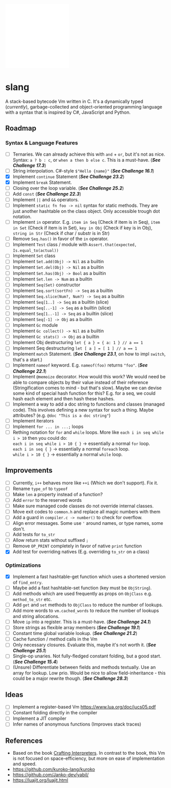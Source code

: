 <img src="./doc/slang-dark.png" width="200">

# slang

A stack-based bytecode Vm written in C. It's a dynamically typed (_currently_), garbage-collected and object-oriented programming language with a syntax that is inspired by C#, JavaScript and Python.

## Roadmap

### Syntax & Language Features

- [ ] Ternaries. We can already achieve this with `and` + `or`, but it's not as nice. Syntax: `a ? b : c`, or `when a then b else c`. This is a must-have. (**_See Challenge 17.3_**)
- [ ] String interpolation. C#-style `$"Hello {name}"` (**_See Challenge 16.1_**)
- [x] Implement `continue` Statement (**_See Challenge 23.2_**)
- [x] Implement `break` Statement.
- [ ] Closing over the loop variable. (**_See Challenge 25.2_**)
- [ ] Add `const` (**_See Challenge 22.3_**)
- [ ] Implement `||` and `&&` operators.
- [ ] Implement `static fn foo -> nil` syntax for static methods. They are just another hashtable on the class object. Only accessible trough dot notation.
- [ ] Implement `in` operator. E.g. `item in Seq` (Check if item is in Seq), `item in Set` (Check if item is in Set), `key in Obj` (Check if key is in Obj), `string in Str` (Check if char / substr is in Str)
- [ ] Remove `Seq.has()` in favor of the `in` operator.
- [ ] Implement `Test` class / module with `Assert.that(expected, Is.equal_to(actual))`
- [ ] Implement `Set` class
- [ ] Implement `Set.add(Obj) -> Nil` as a builtin
- [ ] Implement `Set.del(Obj) -> Nil` as a builtin
- [ ] Implement `Set.has(Obj) -> Bool` as a builtin
- [ ] Implement `Set.len -> Num` as a builtin
- [ ] Implement `Seq(Set)` constructor
- [ ] Implement `Seq.sort(sortFn) -> Seq` as a builtin
- [ ] Implement `Seq.slice(Num?, Num?) -> Seq` as a builtin
- [ ] Implement `Seq[1..] -> Seq` as a builtin (slice)
- [ ] Implement `Seq[..-1] -> Seq` as a builtin (slice)
- [ ] Implement `Seq[1..-1] -> Seq` as a builtin (slice)
- [ ] Implement `Seq[-1] -> Obj` as a builtin
- [ ] Implement `Gc` module
- [ ] Implement `Gc collect() -> Nil` as a builtin
- [ ] Implement `Gc stats() -> Obj` as a builtin
- [ ] Implement Obj destructuring `let { a } = { a: 1 } // a == 1`
- [ ] Implement Seq destructuring `let [ a ] = [ 1 ] // a == 1`
- [ ] Implement `match` Statement. (**_See Challenge 23.1_**, on how to impl `switch`, that's a start.)
- [ ] Implement `nameof` keyword. E.g. `nameof(foo)` returns `"foo"`. (**_See Challenge 22.1_**)
- [ ] Implement `@memoize` decorator. How would this work? We would need be able to compare objects by their value instead of their reference (Stringification comes to mind - but that's slow). Maybe we can devise some kind of special hash function for this? E.g. for a seq, we could hash each element and then hash these hashes.
- [ ] Implement a way to add a doc string to functions and classes (managed code). This involves defining a new syntax for such a thing. Maybe attributes? (e.g. `@doc "This is a doc string"`)
- [ ] Implement iterators
- [ ] Implement `for ... in ...;` loops
- [ ] Rething notation for `for` and `while` loops. More like `each i in seq while i > 10` then you could do:
      <br>`each i in seq while i > 10 { }` -> essentially a normal `for` loop.
      <br>`each i in seq { }` -> essentially a normal `foreach` loop.
      <br>`while i > 10 { }` -> essentially a normal `while` loop.

## Improvements

- [ ] Currently, `i++` behaves more like `++i` (Which we don't support). Fix it.
- [ ] Rename `type_of` to `typeof`
- [ ] Make `len` a property instead of a function?
- [ ] Add `error` to the reserved words
- [ ] Make sure managed code classes do not override internal classes.
- [ ] Move exit codes to `common.h` and replace all magic numbers with them
- [ ] Add a guard in `compiler.c -> number()` to check for overflow.
- [ ] Align error messages. Some use `'` around names, or type names, some don't.
- [ ] Add tests for `to_str`
- [ ] Allow return stats without suffixed `;`
- [ ] Remove `OP_PRINT` completely in favor of native `print` function
- [x] Add test for overriding natives (E.g. overriding `to_str` on a class)

### Optimizations

- [x] Implement a fast hashtable-get function which uses a shortened version of `find_entry`.
- [ ] Maybe add a fast hashtable-set function (key must be `ObjString`).
- [ ] Add methods which are used frequently as props on `ObjClass` e.g. `method_to_str` etc.
- [ ] Add `get` and `set` methods to `ObjClass` to reduce the number of lookups.
- [ ] Add more words to `vm.cached_words` to reduce the number of lookups and string allocations.
- [ ] Move `ip` into a register. This is a must-have. (**_See Challenge 24.1_**)
- [ ] Store strings as flexible array members (**_See Challenge 19.1_**)
- [ ] Constant time global variable lookup. (**_See Challenge 21.2_**)
- [ ] Cache function / method calls in the Vm
- [ ] Only necessary closures. Evaluate this, maybe it's not worth it. (**_See Challenge 25.1_**)
- [ ] Single-op unaries. Not fully-fledged constant folding, but a good start. (**_See Challenge 15.4_**)
- [ ] (Unsure) Differentiate between fields and methods textually. Use an array for lookup. Low prio. Would be nice to allow field-inheritance - this could be a major rewrite though. (**_See Challenge 28.3_**)

## Ideas

- [ ] Implement a register-based Vm https://www.lua.org/doc/jucs05.pdf
- [ ] Constant folding directly in the compiler
- [ ] Implement a JIT compiler
- [ ] Infer names of anonymous functions (Improves stack traces)

## References

- Based on the book [Crafting Interpreters](https://craftinginterpreters.com/). In contrast to the book, this Vm is not focused on space-efficiency, but more on ease of implementation and speed.
- https://github.com/kuroko-lang/kuroko
- https://github.com/Janko-dev/yabil/
- https://luajit.org/luajit.html

```

```
